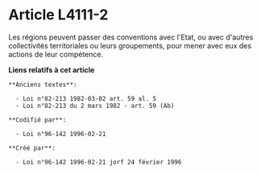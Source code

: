 # Article L4111-2

Les régions peuvent passer des conventions avec l'Etat, ou avec d'autres collectivités territoriales ou leurs groupements,
pour mener avec eux des actions de leur compétence.

**Liens relatifs à cet article**

	**Anciens textes**:

	  - Loi n°82-213 1982-03-02 art. 59 al. 5
	  - Loi n°82-213 du 2 mars 1982 - art. 59 (Ab)

	**Codifié par**:

	  - Loi n°96-142 1996-02-21

	**Créé par**:

	  - Loi n°96-142 1996-02-21 jorf 24 février 1996
